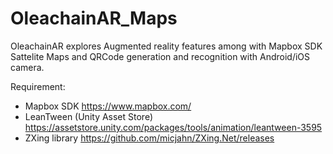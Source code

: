 # OleachainAR_Maps

 OleachainAR explores Augmented reality features among with Mapbox SDK Sattelite Maps and QRCode generation and recognition with Android/iOS camera.   

Requirement: 
- Mapbox SDK https://www.mapbox.com/
- LeanTween (Unity Asset Store) https://assetstore.unity.com/packages/tools/animation/leantween-3595
- ZXing library https://github.com/micjahn/ZXing.Net/releases
